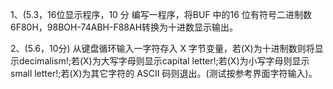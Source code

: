 1、(5.3，16位显示程序，10 分
编写一程序，将BUF 中的16 位有符号二进制数 6F80H，98BOH-74ABH-F88AH转换为十进数显示输出。

2、(5.6，10分)
从键盘循环输入一字符存入 X 字节变量，若(X)为十进制数则将显示decimalism!;若(X)为大写字母则显示capital letter!;若(X)为小写字母则显示small letter!;若(X)为其它字符的 ASCII 码则退出。(测试按参考界面字符输入)。

